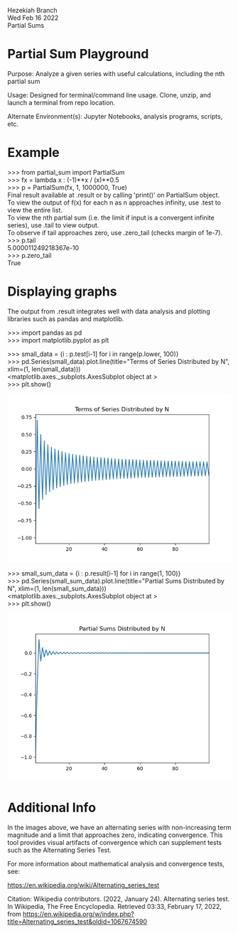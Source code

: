 Hezekiah Branch <br/>
Wed Feb 16 2022 <br/>
Partial Sums

# Partial Sum Playground
Purpose: Analyze a given series with useful calculations, including the nth partial sum

Usage: Designed for terminal/command line usage. Clone, unzip, and launch a terminal from repo location.

Alternate Environment(s): Jupyter Notebooks, analysis programs, scripts, etc.

# Example
\>>> from partial_sum import PartialSum <br/>
\>>> fx = lambda x : (-1)**x / (x)**0.5 <br/>
\>>> p = PartialSum(fx, 1, 1000000, True) <br/>
Final result available at .result or by calling 'print()' on PartialSum object. <br/>
To view the output of f(x) for each n as n approaches infinity, use .test to view the entire list. <br/>
To view the nth partial sum (i.e. the limit if input is a convergent infinite series), use .tail to view output. <br/>
To observe if tail approaches zero, use .zero_tail (checks margin of 1e-7). <br/>
\>>> p.tail <br/>
5.000011249218367e-10 <br/>
\>>> p.zero_tail <br/>
True <br/>

# Displaying graphs

The output from .result integrates well with data analysis and plotting libraries such as pandas and matplotlib. 

\>>> import pandas as pd <br/>
\>>> import matplotlib.pyplot as plt <br/>

\>>> small_data = {i : p.test[i-1] for i in range(p.lower, 100)} <br/>
\>>> pd.Series(small_data).plot.line(title="Terms of Series Distributed by N", xlim=(1, len(small_data))) <br/>
<matplotlib.axes._subplots.AxesSubplot object at > <br/>
\>>> plt.show() <br/>

![Sample visualization of series terms](https://github.com/hezbranch/DemoImages/blob/main/Figure_1.png)

\>>> small_sum_data = {i : p.result[i-1] for i in range(1, 100)} <br/>
\>>> pd.Series(small_sum_data).plot.line(title="Partial Sums Distributed by N", xlim=(1, len(small_sum_data))) <br/>
<matplotlib.axes._subplots.AxesSubplot object at > <br/>
\>>> plt.show() <br/>

![Sample visualization of partial sums as n approaches infinity](https://github.com/hezbranch/DemoImages/blob/main/Figure_2.png)

# Additional Info
In the images above, we have an alternating series with non-increasing term magnitude and a limit that approaches zero, indicating convergence. This tool provides visual artifacts of convergence which can supplement tests such as the Alternating Series Test.

For more information about mathematical analysis and convergence tests, see:

https://en.wikipedia.org/wiki/Alternating_series_test

Citation: Wikipedia contributors. (2022, January 24). Alternating series test. In Wikipedia, The Free Encyclopedia. Retrieved 03:33, February 17, 2022, from https://en.wikipedia.org/w/index.php?title=Alternating_series_test&oldid=1067674590


